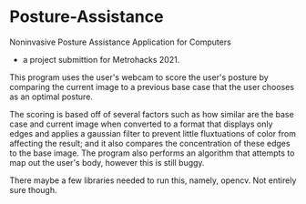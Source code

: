 # Posture-Assistance
Noninvasive Posture Assistance Application for Computers
- a project submittion for Metrohacks 2021.


This program uses the user's webcam to score the user's posture by comparing the current image to a previous base case that the user chooses as an optimal posture.

The scoring is based off of several factors such as how similar are the base case and current image when converted to a format that displays only edges and applies a gaussian
filter to prevent little fluxtuations of color from affecting the result; and it also compares the concentration of these edges to the base image. The program also performs an
algorithm that attempts to map out the user's body, however this is still buggy.

There maybe a few libraries needed to run this, namely, opencv. Not entirely sure though.
